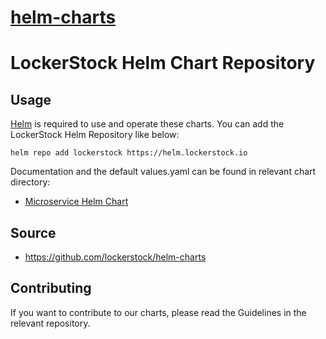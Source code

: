 # [helm-charts](https://helm.lockerstock.io)

# LockerStock Helm Chart Repository

## Usage

[Helm](https://helm.sh/) is required to use and operate these charts. You can add the LockerStock Helm Repository like below:

```
helm repo add lockerstock https://helm.lockerstock.io
```

Documentation and the default values.yaml can be found in relevant chart directory:

- [Microservice Helm Chart](https://github.com/lockerstock/helm-charts/tree/main/charts/microservice)

## Source

- https://github.com/lockerstock/helm-charts

## Contributing

If you want to contribute to our charts, please read the Guidelines in the relevant repository.